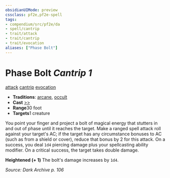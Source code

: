 ```yaml
---
obsidianUIMode: preview
cssclass: pf2e,pf2e-spell
tags:
- compendium/src/pf2e/da
- spell/cantrip
- trait/attack
- trait/cantrip
- trait/evocation
aliases: ["Phase Bolt"]
---
```

# Phase Bolt *Cantrip 1*   
[attack](../../Rules/traits/attack.md)  [cantrip](../../Rules/traits/cantrip.md)  [evocation](../../Rules/traits/evocation.md)  

- **Traditions**: [arcane](../../Rules/traits/arcane.md), [occult](../../Rules/traits/occult.md)
- **Cast** [>>](../../Rules/core-rulebook/chapter-9-playing-the-game.md#Actions "Two-Action") 
- **Range**30 foot
- **Targets**1 creature

You point your finger and project a bolt of magical energy that stutters in and out of phase until it reaches the target. Make a ranged spell attack roll against your target's AC; if the target has any circumstance bonuses to AC (such as from a shield or cover), reduce that bonus by 2 for this attack. On a success, you deal `1d4` piercing damage plus your spellcasting ability modifier. On a critical success, the target takes double damage.

**Heightened (+ 1)** The bolt's damage increases by `1d4`.

*Source: Dark Archive p. 106*
